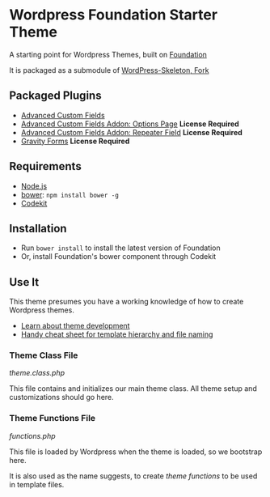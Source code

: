 # Wordpress Foundation Starter Theme

A starting point for Wordpress Themes, built on [Foundation](http://foundation.zurb.com/)

It is packaged as a submodule of [WordPress-Skeleton, Fork](https://bitbucket.org/andrewcroce/wordpress-skeleton)

## Packaged Plugins

  * [Advanced Custom Fields](http://www.advancedcustomfields.com/)
  * [Advanced Custom Fields Addon: Options Page](http://www.advancedcustomfields.com/add-ons/options-page/) **License Required**
  * [Advanced Custom Fields Addon: Repeater Field](http://www.advancedcustomfields.com/add-ons/repeater-field/) **License Required**
  * [Gravity Forms](http://www.gravityforms.com/) **License Required**

## Requirements

  * [Node.js](http://nodejs.org)
  * [bower](http://bower.io): `npm install bower -g`
  * [Codekit](https://incident57.com/codekit/)

## Installation

  * Run `bower install` to install the latest version of Foundation
  * Or, install Foundation's bower component through Codekit


## Use It

This theme presumes you have a working knowledge of how to create Wordpress themes.

  * [Learn about theme development](http://codex.wordpress.org/Theme_Development)
  * [Handy cheat sheet for template hierarchy and file naming](http://codex.wordpress.org/images/1/18/Template_Hierarchy.png)

### Theme Class File

*theme.class.php*

This file contains and initializes our main theme class. All theme setup and customizations should go here.

### Theme Functions File

*functions.php*

This file is loaded by Wordpress when the theme is loaded, so we bootstrap here.

It is also used as the name suggests, to create *theme functions* to be used in template files.
